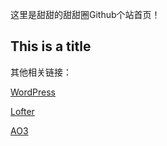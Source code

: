 这里是甜甜的甜甜圈Github个站首页！

## This is a title

其他相关链接：

[WordPress](https://donutsneverland.wordpress.com/)

[Lofter](https://donuts0930.lofter.com/)

[AO3](https://archiveofourown.org/users/Ero_monster)
